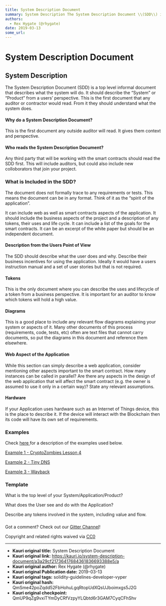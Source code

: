 ```yaml
---
title: System Description Document
summary: System Description The System Description Document \\(SDD\\) is a top level informal document that describes what the system will do. It should describe the “System” or “Product” from a users’ perspective. This is the first document that any auditor or contractor would read. From it they should understand what the system does. Why do a System Description Document? This is the first document any outside auditor will read. It gives them context and perspective. Who reads the System Description Doc
authors:
  - Rex Hygate (@rhygate)
date: 2019-03-13
some_url: 
---
```


# System Description Document


## System Description

The System Description Document \(SDD\) is a top level informal document that describes what the system will do. It should describe the “System” or “Product” from a users’ perspective. This is the first document that any auditor or contractor would read. From it they should understand what the system does.

#### Why do a System Description Document?

This is the first document any outside auditor will read. It gives them context and perspective.

#### Who reads the System Description Document?

Any third party that will be working with the smart contracts should read the SDD first. This will include auditors, but could also include new colloborators that join your project.

### What is Included in the SDD?

The document does not formally trace to any requirements or tests. This means the document can be in any format. Think of it as the “spirit of the application”.

It can include web as well as smart contracts aspects of the application. It should include the business aspects of the project and a description of any tokens, their uses and life cycle. It can include a list of the goals for the smart contracts. It can be an excerpt of the white paper but should be an independent document.

#### Description from the Users Point of View

The SDD should describe what the user does and why. Describe their business incentives for using the application. Ideally it would have a users instruction manual and a set of user stories but that is not required.

#### Tokens

This is the only document where you can describe the uses and lifecycle of a token from a business perspective. It is important for an auditor to know which tokens will hold a high value.

#### Diagrams

This is a good place to include any relevant flow diagrams explaining your system or aspects of it. Many other documents of this process \(requirements, code, tests, etc\) often are text files that cannot carry documents, so put the diagrams in this document and reference them elsewhere.

#### Web Aspect of the Application

While this section can simply describe a web application, consider mentioning other aspects important to the smart contract. How many instances can be called in parallel? Are there any aspects in the design of the web application that will affect the smart contract \(e.g. the owner is assumed to use it only in a certain way\)? State any relevant assumptions.

#### Hardware

If your Application uses hardware such as an Internet of Things device, this is the place to describe it. If the device will interact with the Blockchain then its code will have its own set of requirements.

### Examples

Check [here ](../examples.md)for a description of the examples used below.

[Example 1 - CryptoZombies Lesson 4](https://github.com/SecurEth/CryptoZombiesT2/blob/master/Lesson4/doc/SystemDefinitionDoc.md)

[Example 2 - Tiny DNS](https://github.com/SecurEth/guidelines/blob/master/project-planning/example1-tinyDNS.md)

[Example 3 - Wayback](https://github.com/SecurEth/Wayback/blob/master/docs/01%20-%20System%20Description%20Document.md)

### Template

What is the top level of your System/Application/Product?

What does the User see and do with the Application?

Describe any tokens involved in the system, including value and flow.

###  

Got a comment?  Check out our [Gitter Channel](https://gitter.im/SecurEth_Guidelines/community#)!

Copyright and related rights waived via [CC0](https://creativecommons.org/publicdomain/zero/1.0/)






---

- **Kauri original title:** System Description Document
- **Kauri original link:** https://kauri.io/system-description-document/a3a29cf21736417684361836693388e5/a
- **Kauri original author:** Rex Hygate (@rhygate)
- **Kauri original Publication date:** 2019-03-13
- **Kauri original tags:** solidity-guidelines-developer-vyper
- **Kauri original hash:** QmSme42poZqdd52FbHohuLgqRtopUdXQsUJboimxgs5J2G
- **Kauri original checkpoint:** QmUP9qZg9vxiTYmDyCRfVzpyYLQbtd6r3GAM7CyqCFhShv



